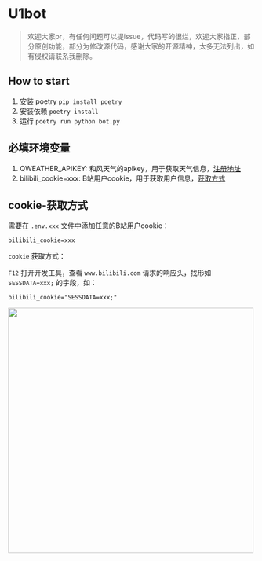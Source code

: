 # U1bot
> 欢迎大家pr，有任何问题可以提issue，代码写的很烂，欢迎大家指正，部分原创功能，部分为修改源代码，感谢大家的开源精神，太多无法列出，如有侵权请联系我删除。
## How to start

1. 安装 poetry `pip install poetry`
2. 安装依赖 `poetry install`
3. 运行 `poetry run python bot.py`

## 必填环境变量

1. QWEATHER_APIKEY: 和风天气的apikey，用于获取天气信息，[注册地址](https://dev.qweather.com/)
2. bilibili_cookie=xxx: B站用户cookie，用于获取用户信息，[获取方式](##cookie-获取方式)

## cookie-获取方式
需要在 `.env.xxx` 文件中添加任意的B站用户cookie：

```
bilibili_cookie=xxx
```

`cookie` 获取方式：

`F12` 打开开发工具，查看 `www.bilibili.com` 请求的响应头，找形如 `SESSDATA=xxx;` 的字段，如：

```
bilibili_cookie="SESSDATA=xxx;"
```

<div align="left">
  <img src="https://s2.loli.net/2022/07/19/AIBmd2Z9V5YwlkF.png" width="500" />
</div>
